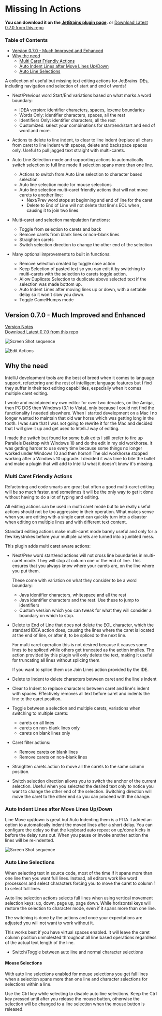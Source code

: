 # Missing In Actions

**You can download it on the [JetBrains plugin page].** or
[Download Latest 0.7.0 from this repo]


[TOC]: #

### Table of Contents
- [Version 0.7.0 - Much Improved and Enhanced](#version-070---much-improved-and-enhanced)
- [Why the need](#why-the-need)
    - [Multi Caret Friendly Actions](#multi-caret-friendly-actions)
    - [Auto Indent Lines after Move Lines Up/Down](#auto-indent-lines-after-move-lines-updown)
    - [Auto Line Selections](#auto-line-selections)


A collection of useful but missing text editing actions for JetBrains IDEs, including navigation
and selection of start and end of words!

* Next/Previous word Start/End variations based on what marks a word boundary:
    * IDEA version: identifier characters, spaces, lexeme boundaries
    * Words Only: identifier characters, spaces, all the rest
    * Identifiers Only: identifier characters, all the rest
    * Customized: select your combinations for start/end/start and end of word and more.

* Actions to delete to line indent, to clear to line indent (replace all chars from caret to
  line indent with spaces, delete and backspace spaces only. Useful to pull jagged text straight
  with multi-carets.

* Auto Line Selection mode and supporting actions to automatically switch selection to full line
  mode if selection spans more than one line.
    * Actions to switch from Auto Line selection to character based selection
    * Auto line selection mode for mouse selections
    * Auto line selection multi-caret friendly actions that will not move carets to another
      line:
        * Next/Prev word stops at beginning and end of line for the caret
        * Delete to End of Line will not delete that line's EOL when , causing it to join two
          lines

* Multi-caret and selection manipulation functions: 
    * Toggle from selection to carets and back
    * Remove carets from blank lines or non-blank lines
    * Straighten carets 
    * Switch selection direction to change the other end of the selection

* Many optional improvements to built in functions:
    * Remove selection created by toggle case action
    * Keep Selection of pasted text so you can edit it by switching to multi-carets with the
      selection to carets toggle action.
    * Allow Duplicate Selection to duplicate above selected text if the selection was made
      bottom up.
    * Auto Indent Lines after moving lines up or down, with a settable delay so it won't slow
      you down.
    * Toggle CamelHumps mode


## Version 0.7.0 - Much Improved and Enhanced

[Version Notes]  
[Download Latest 0.7.0 from this repo] 

![Screen Shot sequence](/assets/images/noload/MissingInActions.gif)

![Edit Actions](/assets/images/ToolsSettings.png)

## Why the need

IntelliJ development tools are the best of breed when it comes to language support, refactoring
and the rest of intelligent language features but I find they suffer in their text editing
capabilities, especially when it comes multiple caret editing.

I wrote and maintained my own editor for over two decades, on the Amiga, then PC DOS then
Windows (3.1 to Vista), only because I could not find the functionality I needed elsewhere. When
I started development on a Mac I no longer wanted to maintain that old war horse which was
getting long in the tooth. I was sure that I was not going to rewrite it for the Mac and decided
that I will give it up and get used to IntelliJ way of editing.

I made the switch but found for some bulk edits I still prefer to fire up Parallels Desktop with
Windows 10 and do the edit in my old workhorse. It was getting harder to use every time because
some things no longer worked under Windows 10 and then horror! The old workhorse stopped working
after a Windows 10 upgrade. I decided it was time to bite the bullet and make a plugin that will
add to IntelliJ what it doesn't know it's missing.

### Multi Caret Friendly Actions

Refactoring and code smarts are great but often a good multi-caret editing will be so much
faster, and sometimes it will be the only way to get it done without having to do a lot of
typing and editing.

All editing actions can be used in multi caret mode but to be really useful actions should not
be too aggressive in their operation. What makes sense when you are editing with a single caret
can quickly turn into a disaster when editing on multiple lines and with different text content.

Standard editing actions make multi-caret mode barely useful and only for a few keystrokes
before your multiple carets are turned into a jumbled mess.

This plugin adds multi caret aware actions:

* Next/Prev word start/end actions will not cross line boundaries in multi-caret mode. They will
  stop at column one or the end of line. This ensures that you always know where your carets
  are, on the line where you put them.

    These come with variation on what they consider to be a word boundary:

    * Java identifier characters, whitespace and all the rest
    * Java identifier characters and the rest. Use these to jump to identifiers
    * Custom version which you can tweak for what they will consider a boundary on which to stop.

* Delete to End of Line that does not delete the EOL character, which the standard IDEA action
  does, causing the lines where the caret is located at the end of line, or after it, to be
  spliced to the next line.

    For multi caret operation this is not desired because it causes some lines to be spliced
    while others get truncated as the action implies. The action provided by this plugin will
    only delete the text, making it useful for truncating all lines without splicing them.

    If you want to splice them use Join Lines action provided by the IDE.

* Delete to Indent to delete characters between caret and the line's indent

* Clear to Indent to replace characters between caret and line's indent with spaces. Effectively
  removes all text before caret and indents the line to the caret position.

* Toggle between a selection and multiple carets, variations when switching to multiple carets:
    * carets on all lines
    * carets on non-blank lines only
    * carets on blank lines only

* Caret filter actions:
    * Remove carets on blank lines
    * Remove carets on non-blank lines

* Straighten carets action to move all the carets to the same column position.

* Switch selection direction allows you to switch the anchor of the current selection. Useful
  when you selected the desired text only to notice you want to change the other end of the
  selection. Switching direction will move the caret to the other end so you can proceed with
  the change.

### Auto Indent Lines after Move Lines Up/Down

Line Move up/down is great but Auto Indenting them is a PITA. I added an option to automatically
indent the moved lines after a short delay. You can configure the delay so that the keyboard
auto repeat on up/done kicks in before the delay runs out. When you pause or invoke another
action the lines will be re-indented.

![Screen Shot sequence](/assets/images/noload/AutoIndentAfterMoveLines.gif)

### Auto Line Selections

When selecting text in source code, most of the time if it spans more than one line then you
want full lines. Instead, all editors work like word processors and select characters forcing
you to move the caret to column 1 to select full lines.

Auto line selection actions selects full lines when using vertical movement selection keys: up,
down, page up, page down. While horizontal keys will restore the selection to character mode,
even if it spans more than one line.

The switching is done by the actions and once your expectations are adjusted you will not want
to work without it.

This works best if you have virtual spaces enabled. It will leave the caret column position
unmolested throughout all line based operations regardless of the actual text length of the
line.

* Switch/Toggle between auto line and normal character selections

#### Mouse Selections

With auto line selections enabled for mouse selections you get full lines when a selection spans
more than one line and character selections for selections within a line.

Use the Ctrl key while selecting to disable auto line selections. Keep the Ctrl key pressed
until after you release the mouse button, otherwise the selection will be changed to a line
selection when the mouse button is released.

[JetBrains plugin page]: https://plugins.jetbrains.com/plugin?pr=&pluginId=9257
[Version Notes]: /resources/META-INF/VERSION.md
[Download Latest 0.7.0 from this repo]: ../../raw/master/dist/MissingInActions.0.7.0.zip

